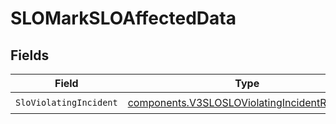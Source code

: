 # SLOMarkSLOAffectedData


## Fields

| Field                                                                                                        | Type                                                                                                         | Required                                                                                                     | Description                                                                                                  |
| ------------------------------------------------------------------------------------------------------------ | ------------------------------------------------------------------------------------------------------------ | ------------------------------------------------------------------------------------------------------------ | ------------------------------------------------------------------------------------------------------------ |
| `SloViolatingIncident`                                                                                       | [components.V3SLOSLOViolatingIncidentResponse](../../models/components/v3slosloviolatingincidentresponse.md) | :heavy_check_mark:                                                                                           | N/A                                                                                                          |
